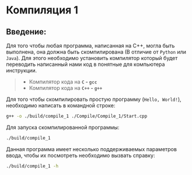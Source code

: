 # Компиляция 1
## Введение:
Для того чтобы любая программа, написанная на С++, могла быть выполнена, она должна быть скомпилирована (В отличие от `Python` или `Java`). Для этого необходимо установить компилятор который будет переводить написанный нами код в понятные для компьютера инструкции.
> - Компилятор кода на **`С` - `gcc`**
> - Компилятор кода на **`С++` - `g++`**

Для того чтобы скомпилировать простую программу (`Hello, World!`), необходимо написать в командной строке:
```bash
g++ -o ./build/compile_1 ./Compile/Compile_1/Start.cpp 
```
Для запуска скомпилированной программы:
```bash
./build/compile_1
```
Данная программа имеет несколько поддерживаемых параметров ввода, чтобы их посмотреть необходимо вызвать справку:
```bash
./build/compile_1 -h
```

